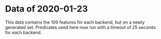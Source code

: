 # Data of 2020-01-23

This data contains the 109 features for each backend,
but on a newly generated set.
Predicates used here now run with a timeout of 25 seconds for each backend.

